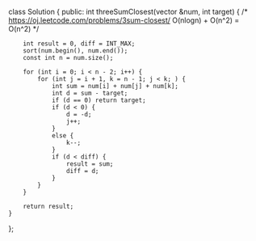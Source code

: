 
class Solution {
public:
    int threeSumClosest(vector<int> &num, int target) {
        /* https://oj.leetcode.com/problems/3sum-closest/
        O(nlogn) + O(n^2) = O(n^2)
        */
        
        int result = 0, diff = INT_MAX;
        sort(num.begin(), num.end());
        const int n = num.size();
        
        for (int i = 0; i < n - 2; i++) {
            for (int j = i + 1, k = n - 1; j < k; ) {
                int sum = num[i] + num[j] + num[k];
                int d = sum - target;
                if (d == 0) return target;
                if (d < 0) {
                    d = -d;
                    j++;
                }
                else {
                    k--;
                }
                if (d < diff) {
                    result = sum;
                    diff = d;
                }
            }
        }
        
        return result;
    }
};
